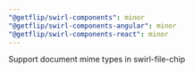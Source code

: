 ```yaml
---
"@getflip/swirl-components": minor
"@getflip/swirl-components-angular": minor
"@getflip/swirl-components-react": minor
---
```


Support document mime types in swirl-file-chip
